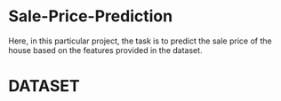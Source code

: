 # Sale-Price-Prediction
Here, in this particular project, the task is to predict the sale price of the house based on the features provided in the dataset.
# DATASET

